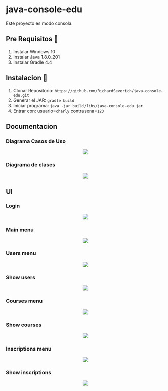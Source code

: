 # java-console-edu

Este proyecto es modo consola.

## Pre Requisitos 🚀

1. Instalar Windows 10
2. Instalar Java 1.8.0_201
3. Instalar Gradle 4.4

## Instalacion 🔧

1. Clonar Repositorio: `https://github.com/RichardSeverich/java-console-edu.git`
2. Generar el JAR: `gradle build`
3. Iniciar programa: `java -jar build/libs/java-console-edu.jar`
4. Entrar con: usuario=`charly` contrasena=`123`

## Documentacion

### Diagrama Casos de Uso

<p align="center">
  <img src="documentacion/diagrama-de-casos-de-uso.jpg">
</p>

### Diagrama de clases

<p align="center">
  <img src="documentacion/diagrama-clases.jpg">
</p>

## UI

### Login

<p align="center">
  <img src="documentacion/ui-login.jpg">
</p>

### Main menu

<p align="center">
  <img src="documentacion/menu-main.jpg">
</p>

### Users menu

<p align="center">
  <img src="documentacion/menu-users.jpg">
</p>

### Show users

<p align="center">
  <img src="documentacion/show-users.jpg">
</p>

### Courses menu

<p align="center">
  <img src="documentacion/menu-courses.jpg">
</p>

### Show courses

<p align="center">
  <img src="documentacion/show-courses.jpg">
</p>

### Inscriptions menu

<p align="center">
  <img src="documentacion/menu-inscriptions.jpg">
</p>

### Show inscriptions

<p align="center">
  <img src="documentacion/show-inscriptions.jpg">
</p>
